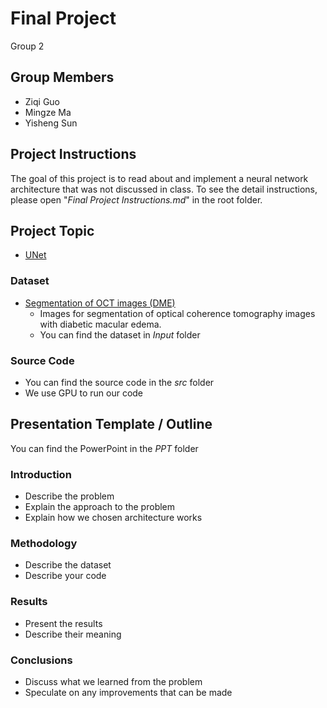 # Final Project

Group 2

## Group Members
- Ziqi Guo
- Mingze Ma
- Yisheng Sun

## Project Instructions
The goal of this project is to read about and implement a neural network architecture that was not discussed in class. To see the detail instructions, please open "*Final Project Instructions.md*" in the root folder. 

## Project Topic
- [UNet](https://towardsdatascience.com/u-net-b229b32b4a71)

### Dataset
- [Segmentation of OCT images (DME)](https://www.kaggle.com/paultimothymooney/chiu-2015)
  - Images for segmentation of optical coherence tomography images with diabetic macular edema.
  - You can find the dataset in *Input* folder

### Source Code
* You can find the source code in the *src* folder
* We use GPU to run our code

## Presentation Template / Outline
You can find the PowerPoint in the *PPT* folder
### Introduction
* Describe the problem
* Explain the approach to the problem
* Explain how we chosen architecture works
### Methodology
* Describe the dataset
* Describe your code
### Results
* Present the results
* Describe their meaning
### Conclusions
* Discuss what we learned from the problem
* Speculate on any improvements that can be made

